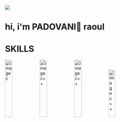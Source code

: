 
<img src="https://cdn.pixabay.com/photo/2018/09/27/09/22/artificial-intelligence-3706562_1280.jpg">
<h1>hi, i'm PADOVANI🤌 raoul </h1>
<h1>SKILLS</h1>
<section>
   <section class="photo">
      <img src="https://media.licdn.com/dms/image/v2/D5612AQFMxThwQn7HZg/article-cover_image-shrink_720_1280/article-cover_image-shrink_720_1280/0/1697274440798?e=2147483647&v=beta&t=QLEHZgio8uRKebsNCrjEdh3rOvVmSUa7dSYgzCPBxBo" alt="image c" width ="22%">
      <img src="https://img-c.udemycdn.com/course/750x422/5642330_9d84_2.jpg" alt="image c++" width="22%">
      <img src="https://img-c.udemycdn.com/course/750x422/5381922_8c87.jpg" alt="image c++" width="22%">
      <img src="https://images.prismic.io/createthrive/d5d50967-0620-4f50-9ed3-f29f132d9209_tailwind-vs-bootstrap-preview.jpg?ixlib=gatsbyFP&auto=compress%2Cformat&fit=max&q=50" alt="image c++" width="20%">
</section>






<!--
**raoulpadovani/raoulpadovani** is a ✨ _special_ ✨ repository because its `README.md` (this file) appears on your GitHub profile.

Here are some ideas to get you started:

- 🔭 I’m currently working on ...
- 🌱 I’m currently learning ...
- 👯 I’m looking to collaborate on ...
- 🤔 I’m looking for help with ...
- 💬 Ask me about ...
- 📫 How to reach me: ...
- 😄 Pronouns: ...
- ⚡ Fun fact: ...
-->
